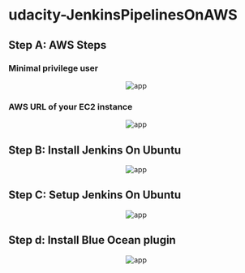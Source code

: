 # udacity-JenkinsPipelinesOnAWS

## Step A: AWS Steps

### Minimal privilege user

<p align="center">
	<img src="https://github.com/singha53/static/blob/master/screenshot-01.png" width={400} alt="app" />
</p>

### AWS URL of your EC2 instance

<p align="center">
	<img src="https://github.com/singha53/static/blob/master/screenshot-02.png" width={400} alt="app" />
</p>

## Step B: Install Jenkins On Ubuntu

<p align="center">
	<img src="https://github.com/singha53/static/blob/master/screenshot-03.png" width={400} alt="app" />
</p>

## Step C: Setup Jenkins On Ubuntu

<p align="center">
	<img src="https://github.com/singha53/static/blob/master/screenshot-03.png" width={400} alt="app" />
</p>

## Step d: Install Blue Ocean plugin

<p align="center">
	<img src="https://github.com/singha53/static/blob/master/screenshot-04.png" width={400} alt="app" />
</p>
